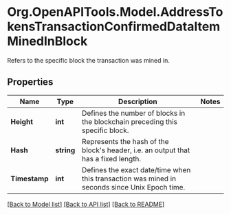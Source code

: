 # Org.OpenAPITools.Model.AddressTokensTransactionConfirmedDataItemMinedInBlock
Refers to the specific block the transaction was mined in.

## Properties

Name | Type | Description | Notes
------------ | ------------- | ------------- | -------------
**Height** | **int** | Defines the number of blocks in the blockchain preceding this specific block. | 
**Hash** | **string** | Represents the hash of the block&#39;s header, i.e. an output that has a fixed length. | 
**Timestamp** | **int** | Defines the exact date/time when this transaction was mined in seconds since Unix Epoch time. | 

[[Back to Model list]](../README.md#documentation-for-models) [[Back to API list]](../README.md#documentation-for-api-endpoints) [[Back to README]](../README.md)

